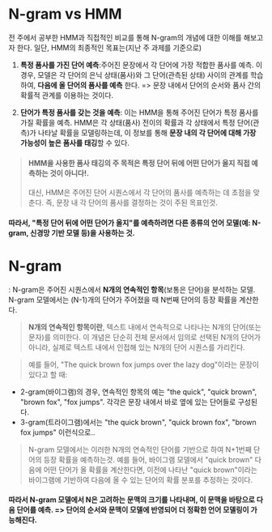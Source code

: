 # N-gram vs HMM 
전 주에서 공부한 HMM과 직접적인 비교를 통해 N-gram의 개념에 대한 이해를 해보고자 한다. 
일단, HMM의 최종적인 목표는(지난 주 과제를 기준으로) 

1. **특정 품사를 가진 단어 예측**:주어진 문장에서 각 단어에 가장 적합한 품사를 예측. 이 경우, 모델은 각 단어의 은닉 상태(품사)와 그 단어(관측된 상태) 사이의 관계를 학습하여, **다음에 올 단어의 품사를 예측** 한다. => 문장 내에서 단어의 순서와 품사 간의 확률적 관계를 이용하는 것이다.

2. **단어가 특정 품사를 갖는 것을 예측**: 이는 HMM을 통해 주어진 단어가 특정 품사를 가질 확률을 예측. HMM은 각 상태(품사) 전이의 확률과 각 상태에서 특정 단어(관측)가 나타날 확률을 모델링하는데, 이 정보를 통해 **문장 내의 각 단어에 대해 가장 가능성이 높은 품사를 태깅**할 수 있다.

> #### **HMM을 사용한 품사 태깅의 주 목적은 특정 단어 뒤에 어떤 단어가 올지 직접 예측하는 것이 아니다!**.
> 대신, HMM은 주어진 단어 시퀀스에서 각 단어의 품사를 예측하는 데 초점을 맞춘다. 즉, 문장 내 각 단어의 품사를 결정하는 것이 주된 목표인것.

#### 따라서, "특정 단어 뒤에 어떤 단어가 올지"를 예측하려면 다른 종류의 언어 모델(예: N-gram, 신경망 기반 모델 등)을 사용하는 것.

# N-gram
: N-gram은 주어진 시퀀스에서 **N개의 연속적인 항목**(보통은 단어)을 분석하는 모델. N-gram 모델에서는 (N-1)개의 단어가 주어졌을 때 N번째 단어의 등장 확률을 계산한다. 

> **N개의 연속적인 항목이란**, 텍스트 내에서 연속적으로 나타나는 N개의 단어(또는 문자)를 의미한다. 이 개념은 단순히 전체 문서에서 임의로 선택된 N개의 단어가 아니라, 실제로 텍스트 내에서 인접해 있는 N개의 단어 시퀀스를 가리킨다.

> 예를 들어, "The quick brown fox jumps over the lazy dog"이라는 문장이 있다고 할 때:
- 2-gram(바이그램)의 경우, 연속적인 항목의 예는 "the quick", "quick brown", "brown fox", "fox jumps". 각각은 문장 내에서 바로 옆에 있는 단어들로 구성된다. 
- 3-gram(트라이그램)에서는 "the quick brown", "quick brown fox", "brown fox jumps" 이런식으로..
  
> N-gram 모델에서는 이러한 N개의 연속적인 단어를 기반으로 하여 N+1번째 단어의 등장 확률을 예측하는것. 예를 들어, 바이그램 모델에서 "quick brown" 다음에 어떤 단어가 올 확률을 계산한다면, 이전에 나타난 "quick brown"이라는 바이그램에 기반하여 다음에 올 수 있는 단어의 확률 분포를 추정하는 것이다. 

#### 따라서 N-gram 모델에서 **N은 고려하는 문맥의 크기**를 나타내며, 이 문맥을 바탕으로 다음 단어를 예측. => **단어의 순서와 문맥이 모델에 반영**되어 더 정확한 언어 모델링이 가능해진다. 


